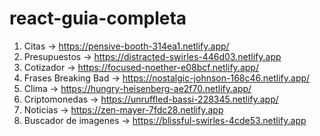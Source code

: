 # react-guia-completa
1. Citas -> https://pensive-booth-314ea1.netlify.app/
2. Presupuestos -> https://distracted-swirles-446d03.netlify.app
3. Cotizador -> https://focused-noether-e08bcf.netlify.app/
4. Frases Breaking Bad -> https://nostalgic-johnson-168c46.netlify.app/
5. Clima -> https://hungry-heisenberg-ae2f70.netlify.app/
6. Criptomonedas -> https://unruffled-bassi-228345.netlify.app/
6. Noticias -> https://zen-mayer-7fdc28.netlify.app
6. Buscador de imagenes -> https://blissful-swirles-4cde53.netlify.app

